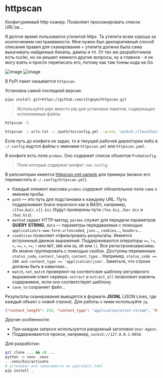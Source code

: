 # httpscan

Конфигуриемый http-сканер. Позволяет просканировать список URL'ов...

Я долгое время пользовался утилитой httpx. Та утилита всем хороша за исключением настраивамости. Мне нужен был декларативный способ описания правил для сканирования + утилита должна была сама выкачивать найденные бекапы, дампы и тп. От тех же разработчиков есть nuclei, но он решает немного другие вопросы, ну а главное - я не могу взять и просто переписать его, потому как там тонны кода на Go.

![image](https://github.com/s3rgeym/httpscan/assets/12753171/ac4e3c1b-0ae7-437b-bdef-ec8e62d0b640)
![image](https://github.com/s3rgeym/httpscan/assets/12753171/41177c5f-d502-4802-b6f7-390f9572e955)


В PyPi пакет называется `httpscan`.

Установка самой последней версии:

```bash
pipx install git+https://github.com/s3rgeym/httpscan.git
```
> Используйте pipx вместо pip для установки пакетов, содержащих исполняемые файлы

```bash
httpscan -h

httpscan -i urls.txt -c /path/to/config.yml --proxy 'socks5://localhost:1080' > results.json
```

Если путь до конфига не задан, то в текущей рабочей директории либо в `~/.config` ищутся файлы с именами `httpscan.yml` или `httpscan.yaml`.

В конфиге есть поле `probes`. Оно содержит список объектов `ProbeConfig`.

> Поля которые содержит конфиг: см. `Config`.

В репозитории имеется [httpscan.yml.sample](./httpscan.yml.sample) для примера (можно его переместить в `~/.config/httpscan.yml`).

* Каждый элемент массива `probes` содержит обязательное поле `name` с именем пробы.
* `path` — это путь для подстановки к каждому URL. Путь поддерживает brace expansion как в BASH, например, `/{foo,ba{r,z}}.biz` (будут проверены пути `/foo.biz`, `/bar.biz` и `/baz.biz`).
* `method` задает HTTP-метод; `params` служит для передачи параметров **QUERY STRING**, `data` — параметры передаваемые с помощью `application/x-www-form-urlencoded`, `json`..., `cookies`..., `headers`...
* `condition` позволяет отфильтровать результаты. Имеется встроенный движок выражений. Поддерживаются операторы `==`, `!=`, `<`, `<=`, `>`, `>=`, `!` или `NOT`, `AND` или `&&`, `OR` или `||`. Все регистронезависимы. Их можно группировать с помощью скобок. Доступны переменные: `status_code`, `content_length`, `content_type`... Например, `status_code == 200 and content_type == 'application/json'`. Заметьте, что строки должны быть в кавычках...
* `match`, `not_match` проверяют на соответсвие шаблону регулярного выражения ответ сервера. `extract` и `extract_all` позволяют извлечь содержимое, если оно соответствует шаблону.
* `save_to` сохраняет файл...

Результаты сканирования выводятся в формате **JSONL** (JSON Lines, где каждый объект с новой строки). Для работы с ними используйте `jq`.

```json
{"content_length": 256, "content_type": "application/octet-stream", "http_version": "1.1", "probe_name": "git config", "response_headers": {"Connection": "close", "Content-Length": "256", "Date": "Sat, 06 Jul 2024 22:05:56 GMT", "Host": "127.0.0.1:8000"}, "status_code": 200, "status_reason": "OK", "url": "http://127.0.0.1:8000/.git/config"}
```

Другие особенности:

* При каждом запросе используется рандомный заголовок `User-Agent`.
* Поддерживаются прокси, например, `socks5://127.0.0.1:9050`.

Для разработки:

```bash
git clone ... && cd ...
python -m venv .venv
. .venv/bin/activate
# установит все зависимости из pyproject.toml
pip install .
```
